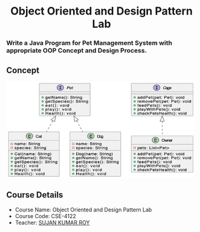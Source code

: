 
<h1 align="center">Object Oriented and Design Pattern Lab</h1>

### Write a Java Program for Pet Management System with appropriate OOP Concept and Design Process.

## Concept
<img src="Images/concept.jpg" width="500" height="255" alt="images/concept.jpg">


## Course Details
- Course Name: Object Oriented and Design Pattern Lab 
- Course Code: CSE-4122
- Teacher: [SUJAN KUMAR ROY](http://rurfid.ru.ac.bd/ru_profile/public/teacher/22706109/profile)
